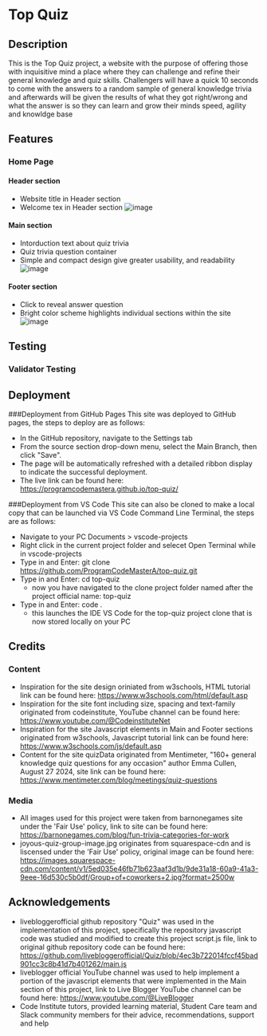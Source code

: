 # Top Quiz

## Description
This is the Top Quiz project, a website with the purpose of offering those with inquisitive mind a place where they can challenge and refine their general knowledge and quiz skills. Challengers will have a quick 10 seconds to come with the answers to a random sample of general knowledge trivia and afterwards will be given the results of what they got right/wrong and what the answer is so they can learn and grow their minds speed, agility and knowldge base


## Features

### Home Page
#### Header section
- Website title in Header section
- Welcome tex in Header section
![image](https://github.com/user-attachments/assets/0f917a46-e715-40aa-8a12-fd7025e8c77a)

#### Main section
- Intorduction text about quiz trivia
- Quiz trivia question container
- Simple and compact design give greater usability, and readability
![image](https://github.com/user-attachments/assets/8e234fe7-c8e5-4102-b6b1-4c23daf292b1)

#### Footer section
- Click to reveal answer question
- Bright color scheme highlights individual sections within the site
![image](https://github.com/user-attachments/assets/87a83436-679e-4363-9878-43b85efd47b1)


## Testing


### Validator Testing



## Deployment
###Deployment from GitHub Pages
This site was deployed to GitHub pages, the steps to deploy are as follows:
- In the GitHub repository, navigate to the Settings tab
- From the source section drop-down menu, select the Main Branch, then click "Save".
- The page will be automatically refreshed with a detailed ribbon display to indicate the successful deployment.
- The live link can be found here: https://programcodemastera.github.io/top-quiz/

###Deployment from VS Code
This site can also be cloned to make a local copy that can be launched via VS Code Command Line Terminal, the steps are as follows:
- Navigate to your PC Documents > vscode-projects
- Right click in the current project folder and selecet Open Terminal while in vscode-projects
- Type in and Enter: git clone https://github.com/ProgramCodeMasterA/top-quiz.git
- Type in and Enter: cd top-quiz
    - now you have navigated to the clone project folder named after the project official name: top-quiz
- Type in and Enter: code .
  - this launches the IDE VS Code for the top-quiz project clone that is now stored locally on your PC

## Credits
### Content
- Inspiration for the site design oriniated from w3schools, HTML tutorial link can be found here: https://www.w3schools.com/html/default.asp
- Inspiration for the site font including size, spacing and text-family originated from codeinstitute, YouTube channel can be found here: https://www.youtube.com/@CodeinstituteNet
- Inspiration for the site Javascript elements in Main and Footer sections originated from w3schools, Javascript tutorial link can be found here: https://www.w3schools.com/js/default.asp
- Content for the site quizData originated from Mentimeter, "160+ general knowledge quiz questions for any occasion" author Emma Cullen, August 27 2024, site link can be found here: https://www.mentimeter.com/blog/meetings/quiz-questions

### Media
- All images used for this project were taken from barnonegames site under the 'Fair Use' policy, link to site can be found here: https://barnonegames.com/blog/fun-trivia-categories-for-work
- joyous-quiz-group-image.jpg originates from squarespace-cdn and is liscensed under the 'Fair Use' policy, original image can be found here: https://images.squarespace-cdn.com/content/v1/5ed035e46fb71b623aaf3d1b/9de31a18-60a9-41a3-9eee-16d530c5b0df/Group+of+coworkers+2.jpg?format=2500w


## Acknowledgements
- livebloggerofficial github repository "Quiz" was used in the implementation of this project, specifically the repository javascript code was studied and modified to create this project script.js file, link to original github repository code can be found here: https://github.com/livebloggerofficial/Quiz/blob/4ec3b722014fccf45bad901cc3c8b41d7b401262/main.js
- liveblogger official YouTube channel was used to help implement a portion of the javascript elements that were implemented in the Main section of this project, link to Live Blogger YouTube channel can be found here: https://www.youtube.com/@LiveBlogger
- Code Institute tutors, provided learning material, Student Care team and Slack community members for their advice, recommendations, support and help

